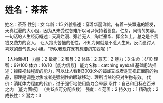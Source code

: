 # 姓名：茶茶
姓名：茶茶
性别：女
年龄：15
外貌描述：穿着华丽洋裙，有着一头飘逸的姬发，天真烂漫的大小姐，因为从未受过苦难所以可以保持着善良，仁慈，同情的笑容。
一句话的人生经历概述：天真烂漫、旁若无人、绚烂豪华、挥金如土。总之是个费钱又费力的女人。 让人抱头苦恼的任性，不知为何就是不惹人生厌，反而更讨人喜欢的淘气鬼大小姐。“所以我现在就有想要的东西呢！”

【人物面板】
力量：2
敏捷：2
智慧：2
体质：2
意志：2
魅力：3
生命：8/10
理智：99/100
体力：10/10
【能力信息】
能力名称：catching eyeball
基础用法描述：操控视线程度的能力，可以让人看到300米外的蟑螂又或者是无视正面前的物品，原理是调整对焦或者是强制性的眼球移动，理所当然的只对生物有效。
代价：消耗体力程度的代价，过于强行地使用能力会晕厥
条件：自己和目标在百米之内
【能力面板】
（共12点可分配点数）
强度：4
范围：2
持久力：1
精确度：2
成长性：2
潜力：3